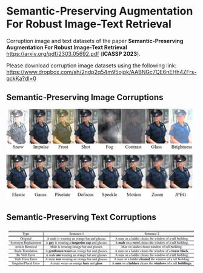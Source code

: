 # Semantic-Preserving Augmentation For Robust Image-Text Retrieval

Corruption image and text datasets of the paper **Semantic-Preserving Augmentation For Robust Image-Text Retrieval** 
https://arxiv.org/pdf/2303.05692.pdf (**ICASSP 2023**).

Please download corruption image datasets using the following link:
https://www.dropbox.com/sh/2ndp2q54m95ojpk/AABNGc7QE6nEHh4ZFrs-qckKa?dl=0

## Semantic-Preserving Image Corruptions
![](fig01_new.png)

## Semantic-Preserving Text Corruptions
![](fig02_new.PNG)

